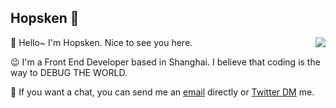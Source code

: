 ## Hopsken 🎩

<p>
<img align="right" src="https://github-readme-stats.vercel.app/api?username=hopsken&show_icons=true&icon_color=0366d6&text_color=24292e&bg_color=ffffff&hide_title=true" />
</p>

👋 Hello~ I'm Hopsken. Nice to see you here.

😉 I'm a Front End Developer based in Shanghai. I believe that coding is the way to DEBUG THE WORLD.

📨 If you want a chat, you can send me an [email](mailto:shaowei5+github@icloud.com) directly or [Twitter DM](https://twitter.com/hopsken) me. 
